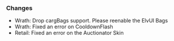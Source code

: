 ### Changes ###

  * Wrath: Drop cargBags support. Please reenable the ElvUI Bags
  * Wrath: Fixed an error on CooldownFlash
  * Retail: Fixed an error on the Auctionator Skin
